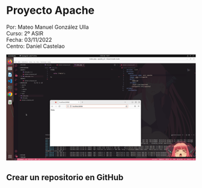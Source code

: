# Proyecto Apache  

Por: Mateo Manuel González Ulla  
Curso: 2º ASIR  
Fecha: 03/11/2022  
Centro: Daniel Castelao  


![Comprobación Apache](comprobacionApache.png)

## Crear un repositorio en GitHub  
